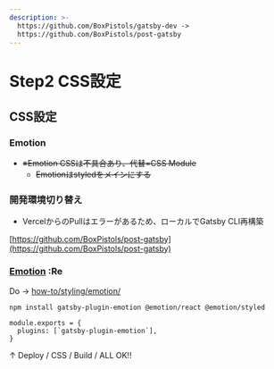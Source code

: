 ```yaml
---
description: >-
  https://github.com/BoxPistols/gatsby-dev ->
  https://github.com/BoxPistols/post-gatsby
---
```


# Step2 CSS設定

## CSS設定

### Emotion

* ~~※Emotion CSSは不具合あり、代替=CSS Module~~
  * ~~Emotionはstyledをメインにする~~

### 開発環境切り替え

* VercelからのPullはエラーがあるため、ローカルでGatsby CLI再構築

[https://github.com/BoxPistols/post-gatsby](https://github.com/BoxPistols/post-gatsby)



### [Emotion](https://www.gatsbyjs.com/docs/how-to/styling/emotion/) :Re

Do -&gt; [how-to/styling/emotion/](https://www.gatsbyjs.com/docs/how-to/styling/emotion/)

`npm install gatsby-plugin-emotion @emotion/react @emotion/styled`

```text
module.exports = {
  plugins: [`gatsby-plugin-emotion`],
}
```

↑ Deploy / CSS / Build / ALL OK!!

